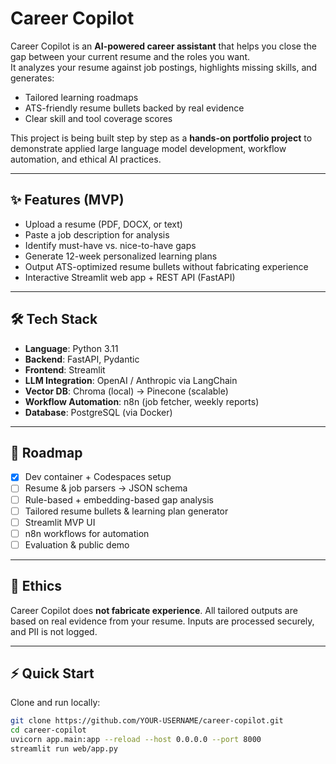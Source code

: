 # Career Copilot

Career Copilot is an **AI-powered career assistant** that helps you close the gap between your current resume and the roles you want.  
It analyzes your resume against job postings, highlights missing skills, and generates:
- Tailored learning roadmaps  
- ATS-friendly resume bullets backed by real evidence  
- Clear skill and tool coverage scores  

This project is being built step by step as a **hands-on portfolio project** to demonstrate applied large language model development, workflow automation, and ethical AI practices.

---

## ✨ Features (MVP)
- Upload a resume (PDF, DOCX, or text)  
- Paste a job description for analysis  
- Identify must-have vs. nice-to-have gaps  
- Generate 12-week personalized learning plans  
- Output ATS-optimized resume bullets without fabricating experience  
- Interactive Streamlit web app + REST API (FastAPI)  

---

## 🛠️ Tech Stack
- **Language**: Python 3.11  
- **Backend**: FastAPI, Pydantic  
- **Frontend**: Streamlit  
- **LLM Integration**: OpenAI / Anthropic via LangChain  
- **Vector DB**: Chroma (local) → Pinecone (scalable)  
- **Workflow Automation**: n8n (job fetcher, weekly reports)  
- **Database**: PostgreSQL (via Docker)  

---

## 🚀 Roadmap
- [x] Dev container + Codespaces setup  
- [ ] Resume & job parsers → JSON schema  
- [ ] Rule-based + embedding-based gap analysis  
- [ ] Tailored resume bullets & learning plan generator  
- [ ] Streamlit MVP UI  
- [ ] n8n workflows for automation  
- [ ] Evaluation & public demo  

---

## 📜 Ethics
Career Copilot does **not fabricate experience**. All tailored outputs are based on real evidence from your resume. Inputs are processed securely, and PII is not logged.  

---

## ⚡ Quick Start
Clone and run locally:
```bash
git clone https://github.com/YOUR-USERNAME/career-copilot.git
cd career-copilot
uvicorn app.main:app --reload --host 0.0.0.0 --port 8000
streamlit run web/app.py
